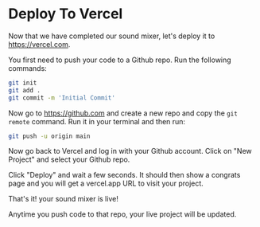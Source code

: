 # Deploy To Vercel

Now that we have completed our sound mixer, let's deploy it to https://vercel.com.

You first need to push your code to a Github repo. Run the following commands:

```bash
git init
git add .
git commit -m 'Initial Commit'
```

Now go to https://github.com and create a new repo and copy the `git remote` command. Run it in your terminal and then run:

```bash
git push -u origin main
```

Now go back to Vercel and log in with your Github account. Click on "New Project" and select your Github repo.

Click "Deploy" and wait a few seconds. It should then show a congrats page and you will get a vercel.app URL to visit your project. 

That's it! your sound mixer is live!

Anytime you push code to that repo, your live project will be updated.